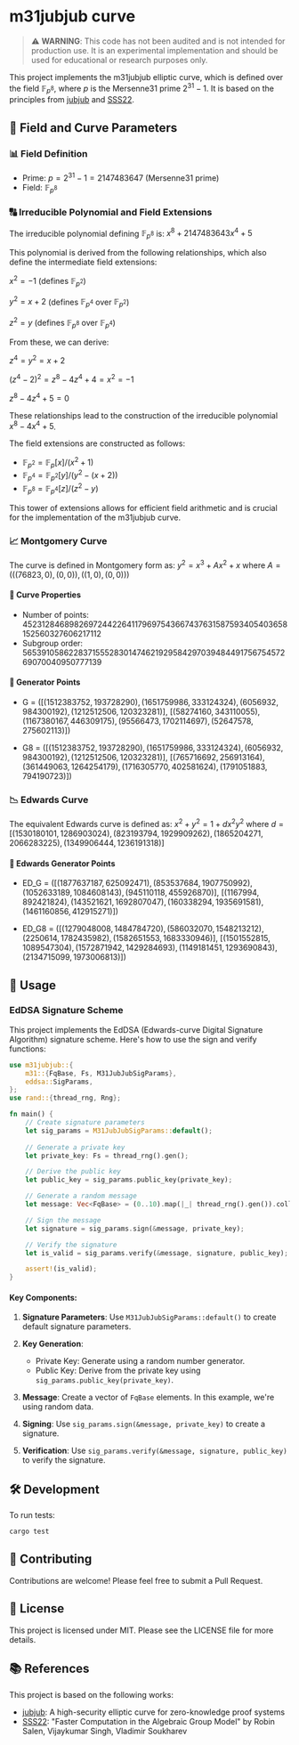# m31jubjub curve

> ⚠️ **WARNING**: This code has not been audited and is not intended for production use. It is an experimental implementation and should be used for educational or research purposes only.

This project implements the m31jubjub elliptic curve, which is defined over the field $\mathbb{F}_{p^8}$, where $p$ is the Mersenne31 prime $2^{31}-1$. It is based on the principles from [jubjub](https://github.com/daira/jubjub) and [SSS22](https://eprint.iacr.org/2022/277).

## 🔢 Field and Curve Parameters

### 📊 Field Definition
- Prime: $p = 2^{31} - 1 = 2147483647$ (Mersenne31 prime)
- Field: $\mathbb{F}_{p^8}$

### 🔠 Irreducible Polynomial and Field Extensions
The irreducible polynomial defining $\mathbb{F}_{p^8}$ is:
$x^8 + 2147483643x^4 + 5$

This polynomial is derived from the following relationships, which also define the intermediate field extensions:

$x^2 = -1$ (defines $\mathbb{F}_{p^2}$)

$y^2 = x+2$ (defines $\mathbb{F}_{p^4}$ over $\mathbb{F}_{p^2}$)

$z^2 = y$ (defines $\mathbb{F}_{p^8}$ over $\mathbb{F}_{p^4}$)

From these, we can derive:

$z^4 = y^2 = x+2$

$(z^4-2)^2 = z^8 - 4z^4 + 4 = x^2 = -1$

$z^8 - 4z^4 + 5 = 0$

These relationships lead to the construction of the irreducible polynomial $x^8 -4 x^4 + 5$.

The field extensions are constructed as follows:

- $\mathbb{F}_{p^2} = \mathbb{F} _p[x] / (x^2 + 1)$
- $\mathbb{F}_{p^4} = \mathbb{F} _{p^2}[y] / (y^2 - (x+2))$
- $\mathbb{F}_{p^8} = \mathbb{F} _{p^4}[z] / (z^2 - y)$

This tower of extensions allows for efficient field arithmetic and is crucial for the implementation of the m31jubjub curve.

### 📈 Montgomery Curve
The curve is defined in Montgomery form as:
$y^2 = x^3 + Ax^2 + x$
where $A = (((76823, 0), (0, 0)), ((1, 0), (0, 0)))$

#### 🔢 Curve Properties
- Number of points: 452312846898269724422641179697543667437631587593405403658152560327606217112
- Subgroup order: 56539105862283715552830147462192958429703948449175675457269070040950777139

#### 🎯 Generator Points
- G = $([(1512383752, 193728290), (1651759986, 333124324), (6056932, 984300192), (1212512506, 120323281)],$
      $[(58274160, 343110055), (1167380167, 446309175), (95566473, 1702114697), (52647578, 275602113)])$

- G8 = $([(1512383752, 193728290), (1651759986, 333124324), (6056932, 984300192), (1212512506, 120323281)],$
      $[(765716692, 256913164), (361449063, 1264254179), (1716305770, 402581624), (1791051883, 794190723)])$

### 📉 Edwards Curve
The equivalent Edwards curve is defined as:
$x^2 + y^2 = 1 + dx^2y^2$
where $d = [(1530180101, 1286903024), (823193794, 1929909262), (1865204271, 2066283225), (1349906444, 1236191318)]$

#### 🎯 Edwards Generator Points
- ED_G = $([(1877637187, 625092471), (853537684, 1907750992), (1052633189, 1084608143), (945110118, 455926870)],$
      $[(1167994, 892421824), (143521621, 1692807047), (160338294, 1935691581), (1461160856, 412915271)])$

- ED_G8 = $([(1279048008, 1484784720), (586032070, 1548213212), (2250614, 1782435982), (1582651553, 1683330946)],$
$[(1501552815, 1089547304), (1572871942, 1429284693), (1149181451, 1293690843), (2134715099, 1973006813)])$

## 🚀 Usage

### EdDSA Signature Scheme

This project implements the EdDSA (Edwards-curve Digital Signature Algorithm) signature scheme. Here's how to use the sign and verify functions:

```rust
use m31jubjub::{
    m31::{FqBase, Fs, M31JubJubSigParams},
    eddsa::SigParams,
};
use rand::{thread_rng, Rng};

fn main() {
    // Create signature parameters
    let sig_params = M31JubJubSigParams::default();
    
    // Generate a private key
    let private_key: Fs = thread_rng().gen();

    // Derive the public key
    let public_key = sig_params.public_key(private_key);

    // Generate a random message
    let message: Vec<FqBase> = (0..10).map(|_| thread_rng().gen()).collect();

    // Sign the message
    let signature = sig_params.sign(&message, private_key);

    // Verify the signature
    let is_valid = sig_params.verify(&message, signature, public_key);

    assert!(is_valid);
}
```

#### Key Components:

1. **Signature Parameters**: Use `M31JubJubSigParams::default()` to create default signature parameters.

2. **Key Generation**:
   - Private Key: Generate using a random number generator.
   - Public Key: Derive from the private key using `sig_params.public_key(private_key)`.

3. **Message**: Create a vector of `FqBase` elements. In this example, we're using random data.

4. **Signing**: Use `sig_params.sign(&message, private_key)` to create a signature.

5. **Verification**: Use `sig_params.verify(&message, signature, public_key)` to verify the signature.


## 🛠️ Development

To run tests:

```bash
cargo test
```

## 🤝 Contributing

Contributions are welcome! Please feel free to submit a Pull Request.

## 📄 License

This project is licensed under MIT. Please see the LICENSE file for more details.

## 📚 References

This project is based on the following works:
- [jubjub](https://github.com/daira/jubjub): A high-security elliptic curve for zero-knowledge proof systems
- [SSS22](https://eprint.iacr.org/2022/277): "Faster Computation in the Algebraic Group Model" by Robin Salen, Vijaykumar Singh, Vladimir Soukharev